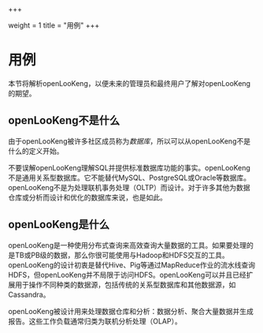 +++

weight = 1
title = "用例"
+++

# 用例

本节将解析openLooKeng，以便未来的管理员和最终用户了解对openLooKeng的期望。

## openLooKeng不是什么

由于openLooKeng被许多社区成员称为*数据库*，所以可以从openLooKeng不是什么的定义开始。

不要误解openLooKeng理解SQL并提供标准数据库功能的事实。openLooKeng不是通用关系型数据库。它不能替代MySQL、PostgreSQL或Oracle等数据库。openLooKeng不是为处理联机事务处理（OLTP）而设计。对于许多其他为数据仓库或分析而设计和优化的数据库来说，也是如此。

## openLooKeng是什么

openLooKeng是一种使用分布式查询来高效查询大量数据的工具。如果要处理的是TB或PB级的数据，那么你很可能使用与Hadoop和HDFS交互的工具。openLooKeng的设计初衷是替代Hive、Pig等通过MapReduce作业的流水线查询HDFS，但openLooKeng并不局限于访问HDFS。openLooKeng可以并且已经扩展用于操作不同种类的数据源，包括传统的关系型数据库和其他数据源，如Cassandra。

openLooKeng被设计用来处理数据仓库和分析：数据分析、聚合大量数据并生成报告。这些工作负载通常归类为联机分析处理（OLAP）。